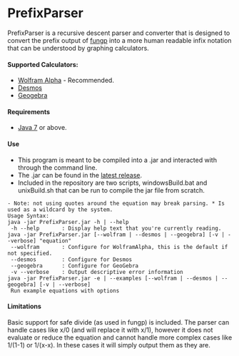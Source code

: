 # PrefixParser

PrefixParser is a recursive descent parser and converter that is designed to convert the prefix output of [fungp](https://github.com/vollmerm/fungp) into a more human readable infix notation that can be understood by graphing calculators.

#### Supported Calculators:
- [Wolfram Alpha](https://www.wolframalpha.com/) - Recommended.
- [Desmos](https://www.desmos.com/calculator)
- [Geogebra](https://www.geogebra.org/graphing)

#### Requirements
- [Java 7](https://java.com/en/download/) or above.

#### Use
- This program is meant to be compiled into a .jar and interacted with through the command line. 
- The .jar can be found in the [latest release](https://github.com/GraemeKnowles/PrefixParser/releases/latest).
- Included in the repository are two scripts, windowsBuild.bat and unixBuild.sh that can be run to compile the jar file from scratch. 

```
- Note: not using quotes around the equation may break parsing. * Is used as a wildcard by the system.
Usage Syntax:
java -jar PrefixParser.jar -h | --help
 -h --help       : Display help text that you're currently reading.
java -jar PrefixParser.jar [--wolfram | --desmos | --geogebra] [-v | --verbose] "equation"
 --wolfram       : Configure for WolframAlpha, this is the default if not specified.
 --desmos        : Configure for Desmos
 --geogebra      : Configure for GeoGebra
 -v --verbose    : Output descriptive error information
java -jar PrefixParser.jar -e | --examples [--wolfram | --desmos | --geogebra] [-v | --verbose]
 Run example equations with options
```

#### Limitations
Basic support for safe divide (as used in fungp) is included. The parser can handle cases like x/0 (and will replace it with x/1), however it does not evaluate or reduce the equation and cannot handle more complex cases like 1/(1-1) or 1/(x-x). In these cases it will simply output them as they are.

